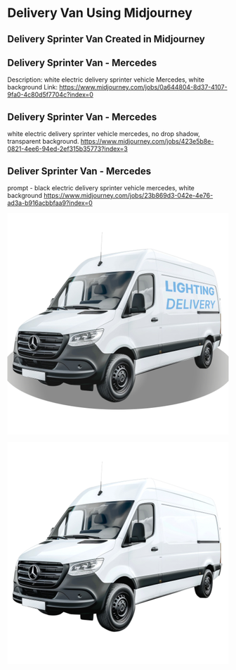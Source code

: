 # Delivery Van Using Midjourney
## Delivery Sprinter Van Created in Midjourney

## Delivery Sprinter Van - Mercedes
Description: 
white electric delivery sprinter vehicle Mercedes, white background
Link: https://www.midjourney.com/jobs/0a644804-8d37-4107-9fa0-4c80d5f7704c?index=0

## Delivery Sprinter Van - Mercedes
white electric delivery sprinter vehicle mercedes, no drop shadow, transparent background.
https://www.midjourney.com/jobs/423e5b8e-0821-4ee6-94ed-2ef315b35773?index=3


## Deliver Sprinter Van - Mercedes
prompt - black electric delivery sprinter vehicle mercedes, white background
https://www.midjourney.com/jobs/23b869d3-042e-4e76-ad3a-b916acbbfaa9?index=0

![Delivery Van](0_2-2_delivery_van.png)

![Delivery Van no logo cleaned up](0_3_delivery_van.png)
